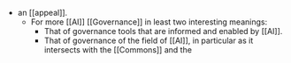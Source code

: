 - an [[appeal]].
  - For more [[AI]] [[Governance]] in least two interesting meanings:
    - That of governance tools that are informed and enabled by [[AI]].
    - That of governance of the field of [[AI]], in particular as it intersects with the [[Commons]] and the 